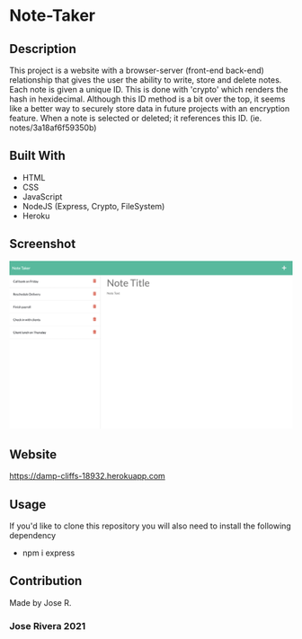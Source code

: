 # Note-Taker

## Description
This project is a website with a browser-server (front-end back-end) relationship that gives the user the ability to write, store and delete notes. Each note is given a unique ID. This is done with 'crypto' which renders the hash in hexidecimal. Although this ID method is a bit over the top, it seems like a better way to securely store data in future projects with an encryption feature. When a note is selected or deleted; it references this ID. (ie. notes/3a18af6f59350b)

## Built With
* HTML
* CSS
* JavaScript
* NodeJS (Express, Crypto, FileSystem)
* Heroku

## Screenshot

![Note-Taker Screenshot](/images/herokuWEB.png/?raw=true "Note-Taker")

## Website
https://damp-cliffs-18932.herokuapp.com

## Usage

If you'd like to clone this repository you will also need to install the following dependency  
- npm i express

## Contribution
Made by Jose R.

### Jose Rivera 2021


